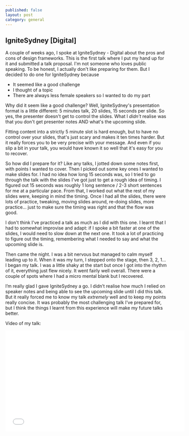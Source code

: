 ```yaml
---
published: false
layout: post
category: general
---
```


## IgniteSydney [Digital]

A couple of weeks ago, I spoke at IgniteSydney - Digital about the pros and cons of design frameworks. This is the first talk where I put my hand up for it and submitted a talk proposal. I'm not someone who loves public speaking. To be honest, I actually don't like preparing for them. But I decided to do one for IgniteSydney because

   * It seemed like a good challenge 
   * I thought of a topic
   * There are always less female speakers so I wanted to do my part

Why did it seem like a good challenge? Well, IgniteSydney's presentation format is a little different: 5 minutes talk, 20 slides, 15 seconds per slide. So yes, the presenter doesn't get to control the slides. What I *didn't* realise was that you don't get presenter notes AND what's the upcoming slide.

Fitting content into a strictly 5 minute slot is hard enough, but to have no control over your slides, that's just scary and makes it ten times harder. But it really forces you to be very precise with your message. And even if you slip a bit in your talk, you would have known it so well that it's easy for you to recover.

So how did I prepare for it? Like any talks, I jotted down some notes first, with points I wanted to cover. Then I picked out some key ones I wanted to make slides for. I had no idea how long 15 seconds was, so I tried to go through the talk with the slides I've got just to get a rough idea of timing. I figured out 15 seconds was roughly 1 long sentence / 2-3 short sentences for me at a particular pace. From that, I worked out what the rest of my slides were, keeping in mind the timing. Once I had all the slides, there were lots of practice, tweaking, moving slides around, re-doing slides, more practice... just to make sure the timing was right and that the flow was good.

I don't think I've practiced a talk as much as I did with this one. I learnt that I had to somewhat improvise and adapt: if I spoke a bit faster at one of the slides, I would need to slow down at the next one. It took a lot of practicing to figure out the timing, remembering what I needed to say and what the upcoming slide is.

Then came the night. I was a bit nervous but managed to calm myself leading up to it. When it was my turn, I stepped onto the stage, then 3, 2, 1... I began my talk. I was a little shaky at the start but once I got into the rhythm of it, everything just flew nicely. It went fairly well overall. There were a couple of spots where I had a micro mental blank but I recovered. 

I’m really glad I gave IgniteSydney a go. I didn’t realise how much I relied on speaker notes and being able to see the upcoming slide until I did this talk. But it really forced me to know my talk _extremely_ well and to keep my points really concise. It was probably the most challenging talk I've prepared for, but I think the things I learnt from this experience will make my future talks better.

Video of my talk:
<div class="txt-center">
<iframe width="560" height="315" src="//www.youtube.com/embed/frz1BCv0woA" frameborder="0" allowfullscreen></iframe>
</div>
